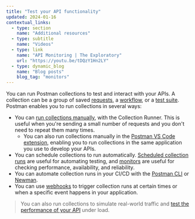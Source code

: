 ```yaml
---
title: "Test your API functionality"
updated: 2024-01-16
contextual_links:
  - type: section
    name: "Additional resources"
  - type: subtitle
    name: "Videos"
  - type: link
    name: "API Monitoring | The Exploratory"
    url: "https://youtu.be/tDQzY1Hn2LY"
  - type: dynamic_blog
    name: "Blog posts"
    blog_tag: "monitors"
---
```


You can run Postman collections to test and interact with your APIs. A collection can be a group of saved [requests](/docs/getting-started/first-steps/sending-the-first-request/), a [workflow](/docs/collections/running-collections/building-workflows/), or a [test suite](/docs/writing-scripts/test-scripts/). Postman enables you to run collections in several ways:

* You can [run collections manually](/docs/collections/running-collections/intro-to-collection-runs/), with the Collection Runner. This is useful when you're sending a small number of requests and you don't need to repeat them many times.
    * You can also run collections manually in the [Postman VS Code extension](/docs/getting-started/basics/about-vs-code-extension/), enabling you to run collections in the same application you use to develop your APIs.
* You can schedule collections to run automatically. [Scheduled collection runs](/docs/collections/running-collections/scheduling-collection-runs) are useful for automating testing, and [monitors](/docs/collections/running-collections/scheduling-collection-runs-monitors) are useful for checking performance, availability, and reliability.
* You can automate collection runs in your CI/CD with the [Postman CLI](/docs/postman-cli/postman-cli-overview/) or [Newman](/docs/collections/using-newman-cli/command-line-integration-with-newman/).
* You can use [webhooks](/docs/collections/running-collections/collection-webhooks/) to trigger collection runs at certain times or when a specific event happens in your application.

> You can also run collections to simulate real-world traffic and [test the performance of your API](/docs/collections/performance-testing/testing-api-performance/) under load.
